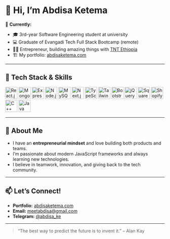 # 👋 Hi, I’m Abdisa Ketema 

🌱 **Currently:**  
- 🎓 3rd-year Software Engineering student at university  
- 💻 Graduate of Evangadi Tech Full Stack Bootcamp (remote)  
- 🧑‍💻 Entrepreneur, building amazing things with [TNT Ethiopia](#)  
- 🏗️ My portfolio: [abdisaketema.com](https://abdisaketema.com)

---

## 🚀 Tech Stack & Skills

<p align="left">
  <img src="https://cdn.jsdelivr.net/gh/devicons/devicon/icons/react/react-original.svg" width="38" height="38" alt="React.js"/>
  <img src="https://cdn.jsdelivr.net/gh/devicons/devicon/icons/mongodb/mongodb-original.svg" width="38" height="38" alt="MongoDB"/>
  <img src="https://cdn.jsdelivr.net/gh/devicons/devicon/icons/express/express-original.svg" width="38" height="38" alt="Express" color="white"/>
  <img src="https://cdn.jsdelivr.net/gh/devicons/devicon/icons/nodejs/nodejs-original.svg" width="38" height="38" alt="Node.js"/>
  <img src="https://cdn.jsdelivr.net/gh/devicons/devicon/icons/mysql/mysql-original.svg" width="38" height="38" alt="MySQL"/>
  <img src="https://cdn.jsdelivr.net/gh/devicons/devicon/icons/nextjs/nextjs-original.svg" width="38" height="38" alt="Next.js"/>
  <img src="https://cdn.jsdelivr.net/gh/devicons/devicon/icons/typescript/typescript-original.svg" width="38" height="38" alt="TypeScript"/>
<img src="https://cdn.jsdelivr.net/gh/devicons/devicon@latest/icons/tailwindcss/tailwindcss-plain.svg"
     width="38" height="38" alt="Tailwind CSS" />
  <img src="https://cdn.jsdelivr.net/gh/devicons/devicon/icons/bootstrap/bootstrap-original.svg" width="38" height="38" alt="Bootstrap"/>
  <img src="https://cdn.jsdelivr.net/gh/devicons/devicon/icons/jquery/jquery-original.svg" width="38" height="38" alt="jQuery"/>
  <img src="https://cdn.simpleicons.org/squarespace/222222" width="38" height="38" alt="Squarespace"/>
  <img src="https://cdn.simpleicons.org/shopify/7AB55C" width="38" height="38" alt="Shopify"/>
  <img src="https://cdn.jsdelivr.net/gh/devicons/devicon/icons/cplusplus/cplusplus-original.svg" width="38" height="38" alt="C++"/>
  <img src="https://cdn.jsdelivr.net/gh/devicons/devicon/icons/java/java-original.svg" width="38" height="38" alt="Java"/>
</p>

---

## 🧠 About Me

- I have an **entrepreneurial mindset** and love building both products and teams.
- I’m passionate about modern JavaScript frameworks and always learning new technologies.
- I believe in teamwork, innovation, and giving back to the tech community.

---

## 📫 Let’s Connect!

- **Portfolio:** [abdisaketema.com](https://abdisaketema.com)
- **Email:** [meetabdisa@gmail.com](mailto:meetabdisa@gmail.com)
- **Telegram:** [@abdisa_ke](https://t.me/abdisa_ke)
  <!-- Add your LinkedIn, Twitter, or other links here if you want! -->

---

> “The best way to predict the future is to invent it.” – Alan Kay


<!--
**devabdisa/devabdisa** is a ✨ _special_ ✨ repository because its `README.md` (this file) appears on your GitHub profile.

Here are some ideas to get you started:

- 🔭 I’m currently working on ...
- 🌱 I’m currently learning ...
- 👯 I’m looking to collaborate on ...
- 🤔 I’m looking for help with ...
- 💬 Ask me about ...
- 📫 How to reach me: ...
- 😄 Pronouns: ...
- ⚡ Fun fact: ...
-->
